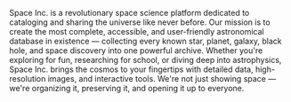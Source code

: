 Space Inc. is a revolutionary space science platform dedicated to cataloging and sharing the universe like never before. Our mission is to create the most complete, accessible, and user-friendly astronomical database in existence — collecting every known star, planet, galaxy, black hole, and space discovery into one powerful archive. Whether you're exploring for fun, researching for school, or diving deep into astrophysics, Space Inc. brings the cosmos to your fingertips with detailed data, high-resolution images, and interactive tools. We're not just showing space — we're organizing it, preserving it, and opening it up to everyone.

